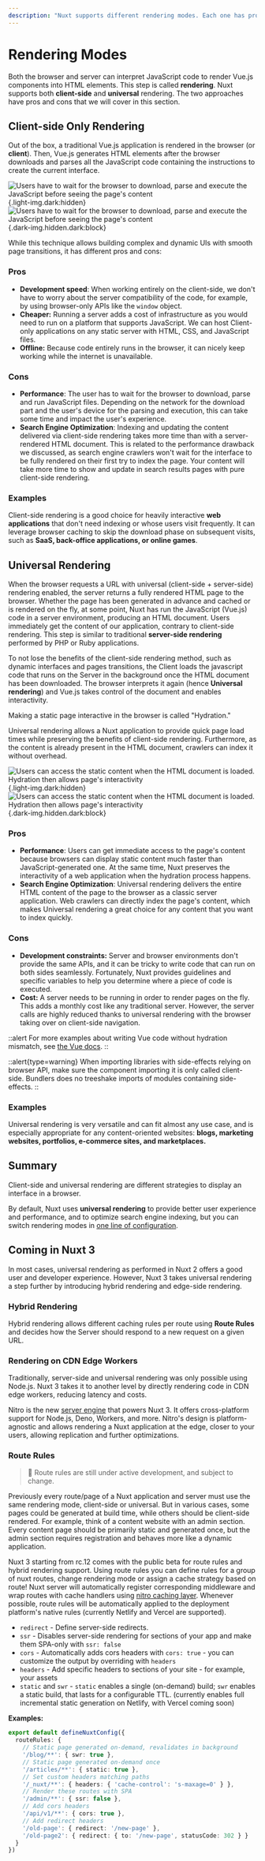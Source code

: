 ```yaml
---
description: "Nuxt supports different rendering modes. Each one has pros and cons covered in this section."
---
```


# Rendering Modes

Both the browser and server can interpret JavaScript code to render Vue.js components into HTML elements. This step is called **rendering**. Nuxt supports both **client-side** and **universal** rendering. The two approaches have pros and cons that we will cover in this section.

## Client-side Only Rendering

Out of the box, a traditional Vue.js application is rendered in the browser (or **client**). Then, Vue.js generates HTML elements after the browser downloads and parses all the JavaScript code containing the instructions to create the current interface.

![Users have to wait for the browser to download, parse and execute the JavaScript before seeing the page's content](/assets/docs/concepts/rendering/light/csr.svg){.light-img.dark:hidden}
![Users have to wait for the browser to download, parse and execute the JavaScript before seeing the page's content](/assets/docs/concepts/rendering/dark/csr.svg){.dark-img.hidden.dark:block}

While this technique allows building complex and dynamic UIs with smooth page transitions, it has different pros and cons:

### Pros

- **Development speed**: When working entirely on the client-side, we don't have to worry about the server compatibility of the code, for example, by using browser-only APIs like the `window` object.
- **Cheaper:** Running a server adds a cost of infrastructure as you would need to run on a platform that supports JavaScript. We can host Client-only applications on any static server with HTML, CSS, and JavaScript files.
- **Offline:** Because code entirely runs in the browser, it can nicely keep working while the internet is unavailable.

### Cons

- **Performance**: The user has to wait for the browser to download, parse and run JavaScript files. Depending on the network for the download part and the user's device for the parsing and execution, this can take some time and impact the user's experience.
- **Search Engine Optimization**: Indexing and updating the content delivered via client-side rendering takes more time than with a server-rendered HTML document. This is related to the performance drawback we discussed, as search engine crawlers won't wait for the interface to be fully rendered on their first try to index the page. Your content will take more time to show and update in search results pages with pure client-side rendering.

### Examples

Client-side rendering is a good choice for heavily interactive **web applications** that don't need indexing or whose users visit frequently. It can leverage browser caching to skip the download phase on subsequent visits, such as **SaaS, back-office applications, or online games**.

## Universal Rendering

When the browser requests a URL with universal (client-side + server-side) rendering enabled, the server returns a fully rendered HTML page to the browser. Whether the page has been generated in advance and cached or is rendered on the fly, at some point, Nuxt has run the JavaScript (Vue.js) code in a server environment, producing an HTML document. Users immediately get the content of our application, contrary to client-side rendering. This step is similar to traditional **server-side rendering** performed by PHP or Ruby applications.

To not lose the benefits of the client-side rendering method, such as dynamic interfaces and pages transitions, the Client loads the javascript code that runs on the Server in the background once the HTML document has been downloaded. The browser interprets it again (hence **Universal rendering**) and Vue.js takes control of the document and enables interactivity.

Making a static page interactive in the browser is called "Hydration."

Universal rendering allows a Nuxt application to provide quick page load times while preserving the benefits of client-side rendering. Furthermore, as the content is already present in the HTML document, crawlers can index it without overhead.

![Users can access the static content when the HTML document is loaded. Hydration then allows page's interactivity](/assets/docs/concepts/rendering/light/ssr.svg){.light-img.dark:hidden}
![Users can access the static content when the HTML document is loaded. Hydration then allows page's interactivity](/assets/docs/concepts/rendering/dark/ssr.svg){.dark-img.hidden.dark:block}

### Pros

- **Performance**: Users can get immediate access to the page's content because browsers can display static content much faster than JavaScript-generated one. At the same time, Nuxt preserves the interactivity of a web application when the hydration process happens.
- **Search Engine Optimization**: Universal rendering delivers the entire HTML content of the page to the browser as a classic server application. Web crawlers can directly index the page's content, which makes Universal rendering a great choice for any content that you want to index quickly.

### Cons

- **Development constraints:** Server and browser environments don't provide the same APIs, and it can be tricky to write code that can run on both sides seamlessly. Fortunately, Nuxt provides guidelines and specific variables to help you determine where a piece of code is executed.
- **Cost:** A server needs to be running in order to render pages on the fly. This adds a monthly cost like any traditional server. However, the server calls are highly reduced thanks to universal rendering with the browser taking over on client-side navigation.

::alert
For more examples about writing Vue code without hydration mismatch, see [the Vue docs](https://vuejs.org/guide/scaling-up/ssr.html#hydration-mismatch).
::

::alert{type=warning}
When importing libraries with side-effects relying on browser API, make sure the component importing it is only called client-side. Bundlers does no treeshake imports of modules containing side-effects.
::

### Examples

Universal rendering is very versatile and can fit almost any use case, and is especially appropriate for any content-oriented websites: **blogs, marketing websites, portfolios, e-commerce sites, and marketplaces.**

## Summary

Client-side and universal rendering are different strategies to display an interface in a browser.

By default, Nuxt uses **universal rendering** to provide better user experience and performance, and to optimize search engine indexing, but you can switch rendering modes in [one line of configuration](/docs/api/configuration/nuxt-config#ssr).

## Coming in Nuxt 3

In most cases, universal rendering as performed in Nuxt 2 offers a good user and developer experience. However, Nuxt 3 takes universal rendering a step further by introducing hybrid rendering and edge-side rendering.

### Hybrid Rendering

Hybrid rendering allows different caching rules per route using **Route Rules** and decides how the Server should respond to a new request on a given URL.

### Rendering on CDN Edge Workers

Traditionally, server-side and universal rendering was only possible using Node.js. Nuxt 3 takes it to another level by directly rendering code in CDN edge workers, reducing latency and costs.

Nitro is the new [server engine](/docs/guide/concepts/server-engine) that powers Nuxt 3. It offers cross-platform support for Node.js, Deno, Workers, and more. Nitro's design is platform-agnostic and allows rendering a Nuxt application at the edge, closer to your users, allowing replication and further optimizations.

### Route Rules

> 🧪 Route rules are still under active development, and subject to change.

Previously every route/page of a Nuxt application and server must use the same rendering mode, client-side or universal. But in various cases, some pages could be generated at build time, while others should be client-side rendered. For example, think of a content website with an admin section. Every content page should be primarily static and generated once, but the admin section requires registration and behaves more like a dynamic application.

Nuxt 3 starting from rc.12 comes with the public beta for route rules and hybrid rendering support. Using route rules you can define rules for a group of nuxt routes, change rendering mode or assign a cache strategy based on route! Nuxt server will automatically register corresponding middleware and wrap routes with cache handlers using [nitro caching layer](https://nitro.unjs.io/guide/cache). Whenever possible, route rules will be automatically applied to the deployment platform's native rules (currently Netlify and Vercel are supported).

- `redirect` - Define server-side redirects.
- `ssr` - Disables server-side rendering for sections of your app and make them SPA-only with `ssr: false`
- `cors` - Automatically adds cors headers with `cors: true` - you can customize the output by overriding with `headers`
- `headers` - Add specific headers to sections of your site - for example, your assets
- `static` and `swr` - `static` enables a single (on-demand) build; `swr` enables a static build, that lasts for a configurable TTL. (currently enables full incremental static generation on Netlify, with Vercel coming soon)

**Examples:**

```ts
export default defineNuxtConfig({
  routeRules: {
    // Static page generated on-demand, revalidates in background
    '/blog/**': { swr: true },
    // Static page generated on-demand once
    '/articles/**': { static: true },
    // Set custom headers matching paths
    '/_nuxt/**': { headers: { 'cache-control': 's-maxage=0' } },
    // Render these routes with SPA
    '/admin/**': { ssr: false },
    // Add cors headers
    '/api/v1/**': { cors: true },
    // Add redirect headers
    '/old-page': { redirect: '/new-page' },
    '/old-page2': { redirect: { to: '/new-page', statusCode: 302 } }
  }
})
```

